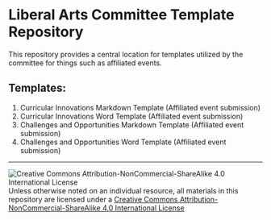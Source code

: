 # Liberal Arts Committee Template Repository

This repository provides a central location for templates utilized by the committee for things such as affiliated events.

## Templates:

1. Curricular Innovations Markdown Template (Affiliated event submission)
2. Curricular Innovations Word Template (Affiliated event submission)
3. Challenges and Opportunities Markdown Template (Affiliated event submission)
4. Challenges and Opportunities Word Template (Affiliated event submission)

___
![Creative Commons Attribution-NonCommercial-ShareAlike 4.0 International License](https://i.creativecommons.org/l/by-nc-sa/4.0/88x31.png "Creative Commons Attribution-NonCommercial-ShareAlike 4.0 International License") Unless otherwise noted on an individual resource, all materials in this repository are licensed under a [Creative Commons Attribution-NonCommercial-ShareAlike 4.0 International License](http://creativecommons.org/licenses/by-nc-sa/4.0/)
